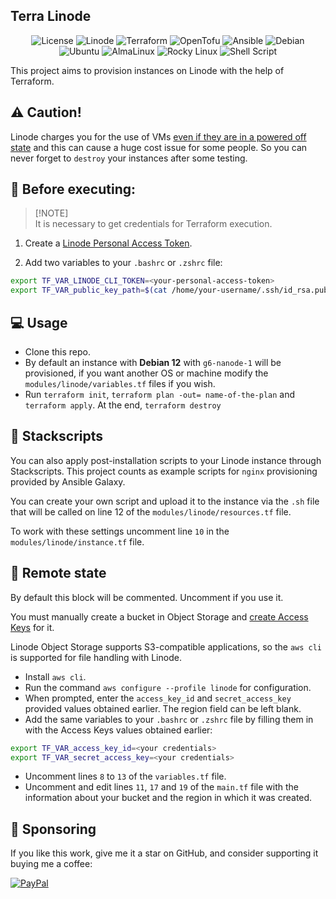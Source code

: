 <h2>Terra Linode</h2>

<p align="center">
    <img alt="License" src="https://img.shields.io/badge/License-GPLv3-blue.svg?style=for-the-badge" />
    <img alt="Linode" src="https://img.shields.io/badge/Linode-00A95C?style=for-the-badge&logo=Linode&logoColor=white" />
    <img alt="Terraform" src="https://img.shields.io/badge/terraform-%235835CC.svg?style=for-the-badge&logo=terraform&logoColor=white" />
    <img alt="OpenTofu" src="https://img.shields.io/badge/OpenTofu-FFDA18?logo=opentofu&logoColor=000&style=for-the-badge" />
    <img alt="Ansible" src="https://img.shields.io/badge/Ansible-000000?style=for-the-badge&logo=ansible&logoColor=white" />
    <img alt="Debian" src="https://img.shields.io/badge/Debian-A81D33?style=for-the-badge&logo=debian&logoColor=white" />
    <img alt="Ubuntu" src="https://img.shields.io/badge/Ubuntu-E95420?style=for-the-badge&logo=ubuntu&logoColor=white" />
    <img alt="AlmaLinux" src="https://img.shields.io/badge/AlmaLinux-000?logo=almalinux&logoColor=fff&style=for-the-badge" />
    <img alt="Rocky Linux" src="https://img.shields.io/badge/Rocky%20Linux-10B981?logo=rockylinux&logoColor=fff&style=for-the-badge" />
    <img alt="Shell Script" src="https://img.shields.io/badge/Shell_Script-121011?style=for-the-badge&logo=gnu-bash&logoColor=white" />
</p>


This project aims to provision instances on Linode with the help of Terraform.

## ⚠️ Caution!

Linode charges you for the use of VMs [even if they are in a powered off state](https://www.linode.com/docs/products/platform/billing/#will-i-be-billed-for-powered-off-or-unused-services) and this can cause a huge cost issue for some people. So you can never forget to `destroy` your instances after some testing.

## 📌 Before executing:

> [!NOTE]\
> It is necessary to get credentials for Terraform execution.

1. Create a [Linode Personal Access Token](https://www.linode.com/docs/products/tools/api/guides/manage-api-tokens/).

2. Add two variables to your `.bashrc` or `.zshrc` file:

```bash 
export TF_VAR_LINODE_CLI_TOKEN=<your-personal-access-token>
export TF_VAR_public_key_path=$(cat /home/your-username/.ssh/id_rsa.pub)
```

## 💻 Usage

- Clone this repo.
- By default an instance with **Debian 12** with `g6-nanode-1` will be provisioned, if you want another OS or machine modify the `modules/linode/variables.tf` files if you wish.
- Run `terraform init`, `terraform plan -out= name-of-the-plan` and `terraform apply`. At the end, `terraform destroy`

## 🔧 Stackscripts

You can also apply post-installation scripts to your Linode instance through Stackscripts. This project counts as example scripts for `nginx` provisioning provided by Ansible Galaxy.

You can create your own script and upload it to the instance via the `.sh` file that will be called on line 12 of the `modules/linode/resources.tf` file.

To work with these settings uncomment line `10` in the `modules/linode/instance.tf` file.

## 💾 Remote state

By default this block will be commented. Uncomment if you use it.

You must manually create a bucket in Object Storage and [create Access Keys](https://www.linode.com/docs/products/storage/object-storage/guides/access-keys/) for it.

Linode Object Storage supports S3-compatible applications, so the `aws cli` is supported for file handling with Linode.

- Install `aws cli`.
- Run the command `aws configure --profile linode` for configuration.
- When prompted, enter the `access_key_id` and `secret_access_key` provided values obtained earlier. The region field can be left blank.
- Add the same variables to your `.bashrc` or `.zshrc` file by filling them in with the Access Keys values obtained earlier:

```bash
export TF_VAR_access_key_id=<your credentials>
export TF_VAR_secret_access_key=<your credentials>
```

- Uncomment lines `8` to `13` of the `variables.tf` file.
- Uncomment and edit lines `11`, `17` and `19` of the `main.tf` file with the information about your bucket and the region in which it was created.

## 🎁 Sponsoring

If you like this work, give me it a star on GitHub, and consider supporting it buying me a coffee:

[![PayPal](https://img.shields.io/badge/PayPal-00457C?style=for-the-badge&logo=paypal&logoColor=white)](https://www.paypal.com/donate/?business=VUS6R8TX53NTS&no_recurring=0&currency_code=USD)